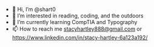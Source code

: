 - 👋 Hi, I’m @shart0
- 👀 I’m interested in reading, coding, and the outdoors
- 🌱 I’m currently learning CompTIA and Typography
- 📫 How to reach me stacyhartley888@gmail.com or https://www.linkedin.com/in/stacy-hartley-6a123a192/

<!---
shart0/shart0 is a ✨ special ✨ repository because its `README.md` (this file) appears on your GitHub profile.
You can click the Preview link to take a look at your changes.
--->
